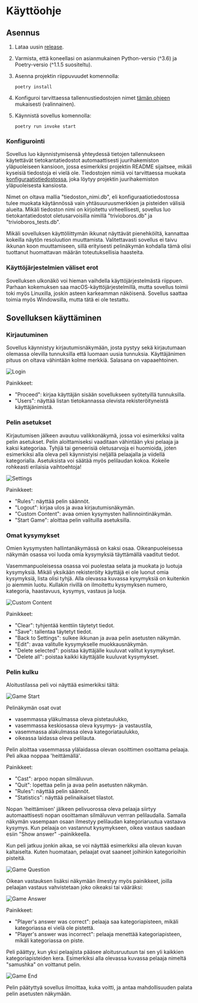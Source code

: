 # Käyttöohje

## Asennus

1. Lataa uusin [release](https://github.com/samushka13/ot-harjoitustyo/releases).

2. Varmista, että koneellasi on asianmukainen Python-versio (^3.6) ja Poetry-versio (^1.1.5 suositeltu).

3. Asenna projektin riippuvuudet komennolla:

       poetry install

4. Konfiguroi tarvittaessa tallennustiedostojen nimet [tämän ohjeen](https://github.com/samushka13/ot-harjoitustyo/blob/master/dokumentaatio/kayttoohje.md#konfigurointi) mukaisesti (valinnainen).

5. Käynnistä sovellus komennolla:

       poetry run invoke start

### Konfigurointi

Sovellus luo käynnistymisensä yhteydessä tietojen tallennukseen käytettävät tietokantatiedostot automaattisesti juurihakemiston yläpuoleiseen kansioon, jossa esimerkiksi projektin README sijaitsee, mikäli kyseisiä tiedostoja ei vielä ole. Tiedostojen nimiä voi tarvittaessa muokata [konfiguraatiotiedostossa](https://github.com/samushka13/ot-harjoitustyo/blob/master/config.txt), joka löytyy projektin juurihakemiston yläpuoleisesta kansiosta.

Nimet on oltava mallia "tiedoston_nimi.db", eli konfiguraatiotiedostossa tulee muokata käytännössä vain yhtäsuuruusmerkkien ja pisteiden välisiä alueita. Mikäli tiedoston nimi on kirjoitettu virheellisesti, sovellus luo tietokantatiedostot oletusarvoisilla nimillä "trivioboros.db" ja "trivioboros_tests.db".

Mikäli sovelluksen käyttöliittymän ikkunat näyttävät pienehköiltä, kannattaa kokeilla näytön resoluution muuttamista. Valitettavasti sovellus ei taivu ikkunan koon muuttamiseen, sillä erityisesti pelinäkymän kohdalla tämä olisi tuottanut huomattavan määrän toteutuksellisia haasteita.

### Käyttöjärjestelmien väliset erot 

Sovelluksen ulkonäkö voi hieman vaihdella käyttöjärjestelmästä riippuen. Parhaan kokemuksen saa macOS-käyttöjärjestelmillä, mutta sovellus toimii toki myös Linuxilla, joskin asteen karkeamman näköisenä. Sovellus saattaa toimia myös Windowsilla, mutta tätä ei ole testattu.

## Sovelluksen käyttäminen

### Kirjautuminen

Sovellus käynnistyy kirjautumisnäkymään, josta pystyy sekä kirjautumaan olemassa olevilla tunnuksilla että luomaan uusia tunnuksia. Käyttäjänimen pituus on oltava vähintään kolme merkkiä. Salasana on vapaaehtoinen.

![Login](screenshots/login.png)

Painikkeet:

- "Proceed": kirjaa käyttäjän sisään sovellukseen syötetyillä tunnuksilla.
- "Users": näyttää listan tietokannassa olevista rekisteröityneistä käyttäjänimistä.

### Pelin asetukset

Kirjautumisen jälkeen avautuu valikkonäkymä, jossa voi esimerkiksi valita pelin asetukset. Pelin aloittamiseksi vaaditaan vähintään yksi pelaaja ja kaksi kategoriaa. Tyhjiä tai geneerisiä oletusarvoja ei huomioida, joten esimerkiksi alla oleva peli käynnistyisi neljällä pelaajalla ja viidellä kategorialla. Asetuksista voi säätää myös pelilaudan kokoa. Kokeile rohkeasti erilaisia vaihtoehtoja!

![Settings](screenshots/settings.png)

Painikkeet:

- "Rules": näyttää pelin säännöt.
- "Logout": kirjaa ulos ja avaa kirjautumisnäkymän.
- "Custom Content": avaa omien kysymysten hallinnointinäkymän.
- "Start Game": aloittaa pelin valituilla asetuksilla.

### Omat kysymykset

Omien kysymysten hallintanäkymässä on kaksi osaa. Oikeanpuoleisessa näkymän osassa voi luoda omia kysymyksiä täyttämällä vaaditut tiedot. 

Vasemmanpuoleisessa osassa voi puolestaa selata ja muokata jo luotuja kysymyksiä. Mikäli yksikään rekisteröity käyttäjä ei ole luonut omia kysymyksiä, lista olisi tyhjä. Alla olevassa kuvassa kysymyksiä on kuitenkin jo aiemmin luotu. Kullakin rivillä on ilmoitettu kysymyksen numero, kategoria, haastavuus, kysymys, vastaus ja luoja.

![Custom Content](screenshots/custom_content.png)

Painikkeet:

- "Clear": tyhjentää kenttiin täytetyt tiedot.
- "Save": tallentaa täytetyt tiedot.
- "Back to Settings": sulkee ikkunan ja avaa pelin asetusten näkymän.
- "Edit": avaa valitulle kysymykselle muokkausnäkymän.
- "Delete selected": poistaa käyttäjälle kuuluvat valitut kysymykset.
- "Delete all": poistaa kaikki käyttäjälle kuuluvat kysymykset.

### Pelin kulku

Aloitustilassa peli voi näyttää esimerkiksi tältä:

![Game Start](screenshots/game_start.png)

Pelinäkymän osat ovat

- vasemmassa yläkulmassa oleva pistetaulukko,
- vasemmassa keskiosassa oleva kysymys- ja vastaustila,
- vasemmassa alakulmassa oleva kategoriataulukko,
- oikeassa laidassa oleva pelilauta.

Pelin aloittaa vasemmassa ylälaidassa olevan osoittimen osoittama pelaaja. Peli alkaa noppaa 'heittämällä'.

Painikkeet:

- "Cast": arpoo nopan silmäluvun.
- "Quit": lopettaa pelin ja avaa pelin asetusten näkymän.
- "Rules": näyttää pelin säännöt.
- "Statistics": näyttää pelinaikaiset tilastot.

Nopan 'heittämisen' jälkeen pelivuorossa oleva pelaaja siirtyy automaattisesti nopan osoittaman silmäluvun verrran pelilaudalla. Samalla näkymän vasempaan osaan ilmestyy pelilaudan kategoriaruutua vastaava kysymys. Kun pelaaja on vastannut kysymykseen, oikea vastaus saadaan esiin "Show answer" -painikkeella.

Kun peli jatkuu jonkin aikaa, se voi näyttää esimerkiksi alla olevan kuvan kaltaiselta. Kuten huomataan, pelaajat ovat saaneet joihinkin kategorioihin pisteitä.

![Game Question](screenshots/game_question.png)

Oikean vastauksen lisäksi näkymään ilmestyy myös painikkeet, joilla pelaajan vastaus vahvistetaan joko oikeaksi tai vääräksi:

![Game Answer](screenshots/game_answer.png)

Painikkeet:

- "Player's answer was correct": pelaaja saa kategoriapisteen, mikäli kategoriassa ei vielä ole pistettä.
- "Player's answer was incorrect": pelaaja menettää kategoriapisteen, mikäli kategoriassa on piste.

Peli päättyy, kun yksi pelaajista pääsee aloitusruutuun tai sen yli kaikkien kategoriapisteiden kera. Esimerkiksi alla olevassa kuvassa pelaaja nimeltä "samushka" on voittanut pelin.

![Game End](screenshots/game_end.png)

Pelin päätyttyä sovellus ilmoittaa, kuka voitti, ja antaa mahdollisuuden palata pelin asetusten näkymään.
